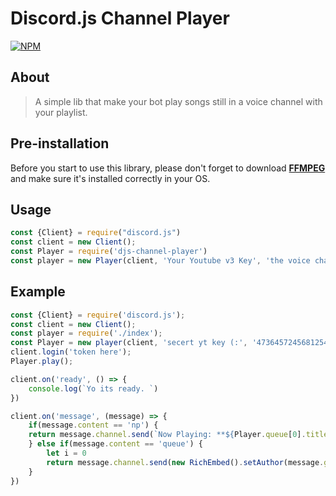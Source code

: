 # Discord.js Channel Player
[![NPM](https://nodei.co/npm/djs-channel-player.png)](https://nodei.co/npm/djs-channel-player/)

## About 
> A simple lib that make your bot play songs still in a voice channel with your playlist.

## Pre-installation
Before you start to use this library, please don't forget to download [**FFMPEG**](http://ffmpeg.org/download.html) and make sure it's installed correctly in your OS.

## Usage 
```js
const {Client} = require("discord.js")
const client = new Client();
const Player = require('djs-channel-player')
const player = new Player(client, 'Your Youtube v3 Key', 'the voice channel ID here', 'the youtube playlist')
```

## Example
```js
const {Client} = require('discord.js');
const client = new Client(); 
const player = require('./index'); 
const Player = new player(client, 'secert yt key (:', '473645724568125451', 'https://www.youtube.com/watch?v=wXcdYBh3hgg&list=PLVuQBUGB87-gomoG36CV4wMZCkGPGKw3p'); 
client.login('token here'); 
Player.play();

client.on('ready', () => {
    console.log(`Yo its ready. `)
})

client.on('message', (message) => {
    if(message.content == 'np') {
    return message.channel.send(`Now Playing: **${Player.queue[0].title}** Watch it here: **${Player.queue[0].url}**`);
    } else if(message.content == 'queue') {
        let i = 0
        return message.channel.send(new RichEmbed().setAuthor(message.guild.name, message.guild.iconURL).setDescription(Player.queue.map(item => `#**${++i}** ${item.title}`).join('\n')).setColor('RANDOM')); 
    }
})
```